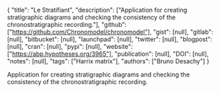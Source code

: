 {
  "title": "Le Stratifiant",
  "description": ["Application for creating stratigraphic diagrams and checking the consistency of the chronostratigraphic recording."],
  "github": ["https://github.com/Chronomodel/chronomodel"],
  "gist": [null],
  "gitlab": [null],
  "bitbucket": [null],
  "launchpad": [null],
  "twitter": [null],
  "blogpost": [null],
  "cran": [null],
  "pypi": [null],
  "website": ["https://abp.hypotheses.org/3965"],
  "publication": [null],
  "DOI": [null],
  "notes": [null],
  "tags": ["Harrix matrix"],
  "authors": ["Bruno Desachy"]
}

<!-- Generated by csv2md.R – do not edit by hand -->

Application for creating stratigraphic diagrams and checking the consistency of the chronostratigraphic recording.